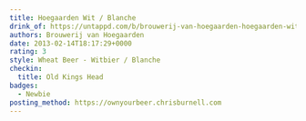 ```yaml
---
title: Hoegaarden Wit / Blanche
drink_of: https://untappd.com/b/brouwerij-van-hoegaarden-hoegaarden-wit-blanche/6422
authors: Brouwerij van Hoegaarden
date: 2013-02-14T18:17:29+0000
rating: 3
style: Wheat Beer - Witbier / Blanche
checkin:
  title: Old Kings Head
badges:
  - Newbie
posting_method: https://ownyourbeer.chrisburnell.com
---
```

